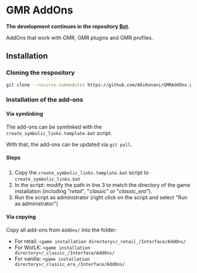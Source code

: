 # GMR AddOns

__The development continues in the repository [Bot](https://github.com/AkiKonani/Bot).__

AddOns that work with GMR, GMR plugins and GMR profiles.

## Installation

### Cloning the respository

```sh
git clone --recurse-submodules https://github.com/AkiKonani/GMRAddOns.git
```

### Installation of the add-ons

#### Via symlinking

The add-ons can be symlinked with the `create_symbolic_links.template.bat` script.

With that, the add-ons can be updated via `git pull`.

##### Steps

1. Copy the `create_symbolic_links.template.bat` script to `create_symbolic_links.bat`
2. In the script: modify the path in line 3 to match the directory of the game installation (including "_retail_", "_classic_" or "_classic_era_").
3. Run the script as administrator (right click on the script and select "Run as administrator")

#### Via copying

Copy all add-ons from `AddOns/` into the folder:

* For retail: `<game installation directory>/_retail_/Interface/AddOns/`
* For WotLK: `<game installation directory>/_classic_/Interface/AddOns/`
* For vanilla: `<game installation directory>/_classic_era_/Interface/AddOns/`
